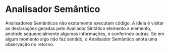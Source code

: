 # Analisador Semântico

Analisadores Semânticos não exatamente executam código. A ideia é visitar as declarações geradas pelo Avaliador Sintático elemento a elemento, anotndo sequencialmente algumas informações, e conferindo outras. Se em algum momento algo não faz sentido, o Analisador Semântico anota uma observação no retorno.